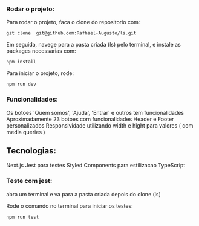 ### Rodar o projeto:

Para rodar o projeto, faca o clone do repositorio com:

```
git clone  git@github.com:Rafhael-Augusto/ls.git
```

Em seguida, navege para a pasta criada (ls) pelo terminal, e instale as packages necessarias com:

```
npm install
```

Para iniciar o projeto, rode:

```
npm run dev
```

### Funcionalidades:

Os botoes 'Quem somos', 'Ajuda', 'Entrar' e outros tem funcionalidades
Aproximadamente 23 botoes com funcionalidades
Header e Footer personalizados
Responsividade utilizando width e hight para valores ( com media queries )

## Tecnologias:

Next.js
Jest para testes
Styled Components para estilizacao
TypeScript

### Teste com jest:

abra um terminal e va para a pasta criada depois do clone (ls)

Rode o comando no terminal para iniciar os testes:

```
npm run test
```
